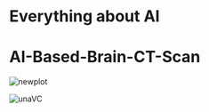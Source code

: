 
# Everything about AI

# AI-Based-Brain-CT-Scan

![newplot](https://user-images.githubusercontent.com/58718316/168409358-93d46a1d-f4e4-4c18-93e1-10cffac4c83c.png)


![unaVC](https://user-images.githubusercontent.com/58718316/168453896-8e2682f1-3e77-4161-acf2-e340bd65eca8.png)

